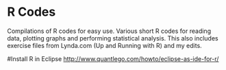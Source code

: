 # R Codes
Compilations of R codes for easy use.
Various short R codes for reading data, plotting graphs and performing statistical analysis.
This also includes exercise files from Lynda.com (Up and Running with R) and my edits.

#Install R in Eclipse
http://www.quantlego.com/howto/eclipse-as-ide-for-r/
